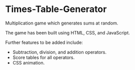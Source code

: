 # Times-Table-Generator
Multiplication game which generates sums at random.

The game has been built using HTML, CSS, and JavaScript. 

Further features to be added include:

- Subtraction, division, and addition operators.
- Score tables for all operators.
- CSS animation.
